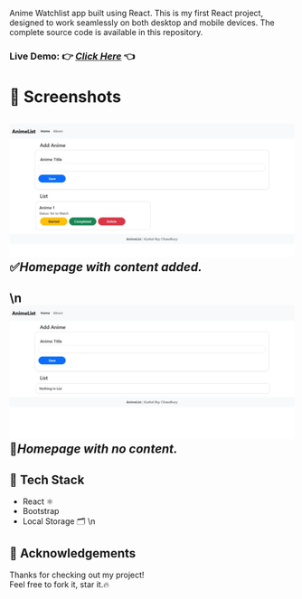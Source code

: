 Anime Watchlist app built using React. This is my first React project, designed to work seamlessly on both desktop and mobile devices.
The complete source code is available in this repository.

### Live Demo: 👉 *[Click Here](https://watchlistkushal.netlify.app/)* 👈

# 📸 Screenshots
![Visual Look of the project.](screenshots/Home.jpeg)
✅*Homepage with content added.*
---
\n
![Visual Look of the project when No Titles are added.](screenshots/Home_NoList.jpeg)
🚫*Homepage with no content.*
---

## 🔧 Tech Stack
- React ⚛️
- Bootstrap 
- Local Storage 🗂️
\n
## 🙏 Acknowledgements
Thanks for checking out my project!  
Feel free to fork it, star it.🔥
